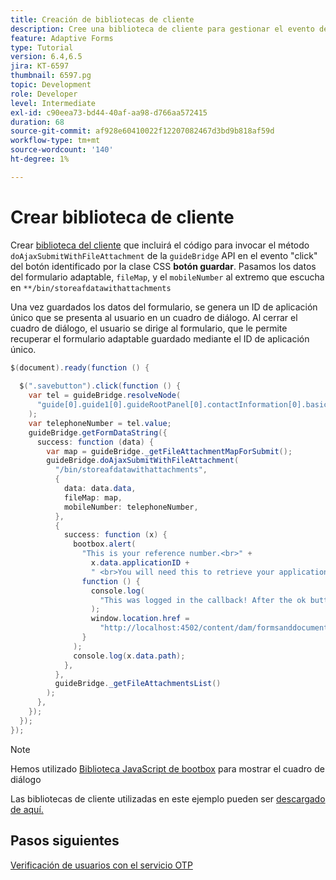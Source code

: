 ```yaml
---
title: Creación de bibliotecas de cliente
description: Cree una biblioteca de cliente para gestionar el evento de clic del botón Guardar y salir
feature: Adaptive Forms
type: Tutorial
version: 6.4,6.5
jira: KT-6597
thumbnail: 6597.pg
topic: Development
role: Developer
level: Intermediate
exl-id: c90eea73-bd44-40af-aa98-d766aa572415
duration: 68
source-git-commit: af928e60410022f12207082467d3bd9b818af59d
workflow-type: tm+mt
source-wordcount: '140'
ht-degree: 1%

---
```


# Crear biblioteca de cliente

Crear [biblioteca del cliente](https://experienceleague.adobe.com/docs/experience-manager-65/developing/introduction/clientlibs.html) que incluirá el código para invocar el método `doAjaxSubmitWithFileAttachment` de la `guideBridge` API en el evento &quot;click&quot; del botón identificado por la clase CSS **botón guardar**.  Pasamos los datos del formulario adaptable, `fileMap`, y el `mobileNumber` al extremo que escucha en `**/bin/storeafdatawithattachments`

Una vez guardados los datos del formulario, se genera un ID de aplicación único que se presenta al usuario en un cuadro de diálogo. Al cerrar el cuadro de diálogo, el usuario se dirige al formulario, que le permite recuperar el formulario adaptable guardado mediante el ID de aplicación único.

```java
$(document).ready(function () {
  
  $(".savebutton").click(function () {
    var tel = guideBridge.resolveNode(
      "guide[0].guide1[0].guideRootPanel[0].contactInformation[0].basicContact[0].telephoneNumber[0]"
    );
    var telephoneNumber = tel.value;
    guideBridge.getFormDataString({
      success: function (data) {
        var map = guideBridge._getFileAttachmentMapForSubmit();
        guideBridge.doAjaxSubmitWithFileAttachment(
          "/bin/storeafdatawithattachments",
          {
            data: data.data,
            fileMap: map,
            mobileNumber: telephoneNumber,
          },
          {
            success: function (x) {
              bootbox.alert(
                "This is your reference number.<br>" +
                  x.data.applicationID +
                  " <br>You will need this to retrieve your application",
                function () {
                  console.log(
                    "This was logged in the callback! After the ok button was pressed"
                  );
                  window.location.href =
                    "http://localhost:4502/content/dam/formsanddocuments/myaccountform/jcr:content?wcmmode=disabled";
                }
              );
              console.log(x.data.path);
            },
          },
          guideBridge._getFileAttachmentsList()
        );
      },
    });
  });
});
```

>[!NOTE]
> Hemos utilizado [Biblioteca JavaScript de bootbox](https://bootboxjs.com/examples.html) para mostrar el cuadro de diálogo

Las bibliotecas de cliente utilizadas en este ejemplo pueden ser [descargado de aquí.](assets/store-af-with-attachments-client-lib.zip)

## Pasos siguientes

[Verificación de usuarios con el servicio OTP](./verify-users-with-otp.md)
